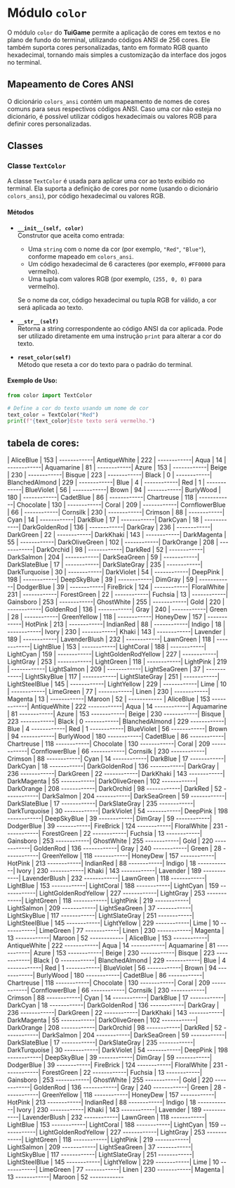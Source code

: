 # Módulo `color`

O módulo `color` do **TuiGame** permite a aplicação de cores em textos e no plano de fundo do terminal, utilizando códigos ANSI de 256 cores. Ele também suporta cores personalizadas, tanto em formato RGB quanto hexadecimal, tornando mais simples a customização da interface dos jogos no terminal.

## Mapeamento de Cores ANSI

O dicionário `colors_ansi` contém um mapeamento de nomes de cores comuns para seus respectivos códigos ANSI. Caso uma cor não esteja no dicionário, é possível utilizar códigos hexadecimais ou valores RGB para definir cores personalizadas.

## Classes

### Classe `TextColor`

A classe `TextColor` é usada para aplicar uma cor ao texto exibido no terminal. Ela suporta a definição de cores por nome (usando o dicionário `colors_ansi`), por código hexadecimal ou valores RGB.

#### Métodos

- **`__init__(self, color)`**  
  Construtor que aceita como entrada:
  - Uma `string` com o nome da cor (por exemplo, `"Red"`, `"Blue"`), conforme mapeado em `colors_ansi`.
  - Um código hexadecimal de 6 caracteres (por exemplo, `#FF0000` para vermelho).
  - Uma tupla com valores RGB (por exemplo, `(255, 0, 0)` para vermelho).

  Se o nome da cor, código hexadecimal ou tupla RGB for válido, a cor será aplicada ao texto.

- **`__str__(self)`**  
  Retorna a string correspondente ao código ANSI da cor aplicada. Pode ser utilizado diretamente em uma instrução `print` para alterar a cor do texto.

- **`reset_color(self)`**  
  Método que reseta a cor do texto para o padrão do terminal.

#### Exemplo de Uso:

```python
from color import TextColor

# Define a cor do texto usando um nome de cor
text_color = TextColor("Red")
print(f"{text_color}Este texto será vermelho.")
```
## tabela de cores:


| AliceBlue | 153 |
	------------| AntiqueWhite | 222 |
	------------| Aqua | 14 |
	------------| Aquamarine | 81 |
	------------| Azure | 153 |
	------------| Beige | 230 |
	------------| Bisque | 223 |
	------------| Black | 0 |
	------------| BlanchedAlmond | 229 |
	------------| Blue | 4 |
	------------| Red | 1 |
	------------| BlueViolet | 56 |
	------------| Brown | 94 |
	------------| BurlyWood | 180 |
	------------| CadetBlue | 86 |
	------------| Chartreuse | 118 |
	------------| Chocolate | 130 |
	------------| Coral | 209 |
	------------| CornflowerBlue | 66 |
	------------| Cornsilk | 230 |
	------------| Crimson | 88 |
	------------| Cyan | 14 |
	------------| DarkBlue | 17 |
	------------| DarkCyan | 18 |
	------------| DarkGoldenRod | 136 |
	------------| DarkGray | 236 |
	------------| DarkGreen | 22 |
	------------| DarkKhaki | 143 |
	------------| DarkMagenta | 55 |
	------------| DarkOliveGreen | 102 |
	------------| DarkOrange | 208 |
	------------| DarkOrchid | 98 |
	------------| DarkRed | 52 |
	------------| DarkSalmon | 204 |
	------------| DarkSeaGreen | 59 |
	------------| DarkSlateBlue | 17 |
	------------| DarkSlateGray | 235 |
	------------| DarkTurquoise | 30 |
	------------| DarkViolet | 54 |
	------------| DeepPink | 198 |
	------------| DeepSkyBlue | 39 |
	------------| DimGray | 59 |
	------------| DodgerBlue | 39 |
	------------| FireBrick | 124 |
	------------| FloralWhite | 231 |
	------------| ForestGreen | 22 |
	------------| Fuchsia | 13 |
	------------| Gainsboro | 253 |
	------------| GhostWhite | 255 |
	------------| Gold | 220 |
	------------| GoldenRod | 136 |
	------------| Gray | 240 |
	------------| Green | 28 |
	------------| GreenYellow | 118 |
	------------| HoneyDew | 157 |
	------------| HotPink | 213 |
	------------| IndianRed | 88 |
	------------| Indigo | 18 |
	------------| Ivory | 230 |
	------------| Khaki | 143 |
	------------| Lavender | 189 |
	------------| LavenderBlush | 232 |
	------------| LawnGreen | 118 |
	------------| LightBlue | 153 |
	------------| LightCoral | 188 |
	------------| LightCyan | 159 |
	------------| LightGoldenRodYellow | 227 |
	------------| LightGray | 253 |
	------------| LightGreen | 118 |
	------------| LightPink | 219 |
	------------| LightSalmon | 209 |
	------------| LightSeaGreen | 37 |
	------------| LightSkyBlue | 117 |
	------------| LightSlateGray | 251 |
	------------| LightSteelBlue | 145 |
	------------| LightYellow | 229 |
	------------| Lime | 10 |
	------------| LimeGreen | 77 |
	------------| Linen | 230 |
	------------| Magenta | 13 |
	------------| Maroon | 52 |
	------------
| AliceBlue | 153 
	------------| AntiqueWhite | 222 
	------------| Aqua | 14 
	------------| Aquamarine | 81 
	------------| Azure | 153 
	------------| Beige | 230 
	------------| Bisque | 223 
	------------| Black | 0 
	------------| BlanchedAlmond | 229 
	------------| Blue | 4 
	------------| Red | 1 
	------------| BlueViolet | 56 
	------------| Brown | 94 
	------------| BurlyWood | 180 
	------------| CadetBlue | 86 
	------------| Chartreuse | 118 
	------------| Chocolate | 130 
	------------| Coral | 209 
	------------| CornflowerBlue | 66 
	------------| Cornsilk | 230 
	------------| Crimson | 88 
	------------| Cyan | 14 
	------------| DarkBlue | 17 
	------------| DarkCyan | 18 
	------------| DarkGoldenRod | 136 
	------------| DarkGray | 236 
	------------| DarkGreen | 22 
	------------| DarkKhaki | 143 
	------------| DarkMagenta | 55 
	------------| DarkOliveGreen | 102 
	------------| DarkOrange | 208 
	------------| DarkOrchid | 98 
	------------| DarkRed | 52 
	------------| DarkSalmon | 204 
	------------| DarkSeaGreen | 59 
	------------| DarkSlateBlue | 17 
	------------| DarkSlateGray | 235 
	------------| DarkTurquoise | 30 
	------------| DarkViolet | 54 
	------------| DeepPink | 198 
	------------| DeepSkyBlue | 39 
	------------| DimGray | 59 
	------------| DodgerBlue | 39 
	------------| FireBrick | 124 
	------------| FloralWhite | 231 
	------------| ForestGreen | 22 
	------------| Fuchsia | 13 
	------------| Gainsboro | 253 
	------------| GhostWhite | 255 
	------------| Gold | 220 
	------------| GoldenRod | 136 
	------------| Gray | 240 
	------------| Green | 28 
	------------| GreenYellow | 118 
	------------| HoneyDew | 157 
	------------| HotPink | 213 
	------------| IndianRed | 88 
	------------| Indigo | 18 
	------------| Ivory | 230 
	------------| Khaki | 143 
	------------| Lavender | 189 
	------------| LavenderBlush | 232 
	------------| LawnGreen | 118 
	------------| LightBlue | 153 
	------------| LightCoral | 188 
	------------| LightCyan | 159 
	------------| LightGoldenRodYellow | 227 
	------------| LightGray | 253 
	------------| LightGreen | 118 
	------------| LightPink | 219 
	------------| LightSalmon | 209 
	------------| LightSeaGreen | 37 
	------------| LightSkyBlue | 117 
	------------| LightSlateGray | 251 
	------------| LightSteelBlue | 145 
	------------| LightYellow | 229 
	------------| Lime | 10 
	------------| LimeGreen | 77 
	------------| Linen | 230 
	------------| Magenta | 13 
	------------| Maroon | 52 
	------------
| AliceBlue | 153 
	------------| AntiqueWhite | 222 
	------------| Aqua | 14 
	------------| Aquamarine | 81 
	------------| Azure | 153 
	------------| Beige | 230 
	------------| Bisque | 223 
	------------| Black | 0 
	------------| BlanchedAlmond | 229 
	------------| Blue | 4 
	------------| Red | 1 
	------------| BlueViolet | 56 
	------------| Brown | 94 
	------------| BurlyWood | 180 
	------------| CadetBlue | 86 
	------------| Chartreuse | 118 
	------------| Chocolate | 130 
	------------| Coral | 209 
	------------| CornflowerBlue | 66 
	------------| Cornsilk | 230 
	------------| Crimson | 88 
	------------| Cyan | 14 
	------------| DarkBlue | 17 
	------------| DarkCyan | 18 
	------------| DarkGoldenRod | 136 
	------------| DarkGray | 236 
	------------| DarkGreen | 22 
	------------| DarkKhaki | 143 
	------------| DarkMagenta | 55 
	------------| DarkOliveGreen | 102 
	------------| DarkOrange | 208 
	------------| DarkOrchid | 98 
	------------| DarkRed | 52 
	------------| DarkSalmon | 204 
	------------| DarkSeaGreen | 59 
	------------| DarkSlateBlue | 17 
	------------| DarkSlateGray | 235 
	------------| DarkTurquoise | 30 
	------------| DarkViolet | 54 
	------------| DeepPink | 198 
	------------| DeepSkyBlue | 39 
	------------| DimGray | 59 
	------------| DodgerBlue | 39 
	------------| FireBrick | 124 
	------------| FloralWhite | 231 
	------------| ForestGreen | 22 
	------------| Fuchsia | 13 
	------------| Gainsboro | 253 
	------------| GhostWhite | 255 
	------------| Gold | 220 
	------------| GoldenRod | 136 
	------------| Gray | 240 
	------------| Green | 28 
	------------| GreenYellow | 118 
	------------| HoneyDew | 157 
	------------| HotPink | 213 
	------------| IndianRed | 88 
	------------| Indigo | 18 
	------------| Ivory | 230 
	------------| Khaki | 143 
	------------| Lavender | 189 
	------------| LavenderBlush | 232 
	------------| LawnGreen | 118 
	------------| LightBlue | 153 
	------------| LightCoral | 188 
	------------| LightCyan | 159 
	------------| LightGoldenRodYellow | 227 
	------------| LightGray | 253 
	------------| LightGreen | 118 
	------------| LightPink | 219 
	------------| LightSalmon | 209 
	------------| LightSeaGreen | 37 
	------------| LightSkyBlue | 117 
	------------| LightSlateGray | 251 
	------------| LightSteelBlue | 145 
	------------| LightYellow | 229 
	------------| Lime | 10 
	------------| LimeGreen | 77 
	------------| Linen | 230 
	------------| Magenta | 13 
	------------| Maroon | 52 
	------------